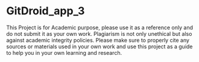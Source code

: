# GitDroid_app_3
This Project is for Academic purpose, please use it as a reference only and do not submit it as your own work. Plagiarism is not only unethical but also against academic integrity policies. Please make sure to properly cite any sources or materials used in your own work and use this project as a guide to help you in your own learning and research.
